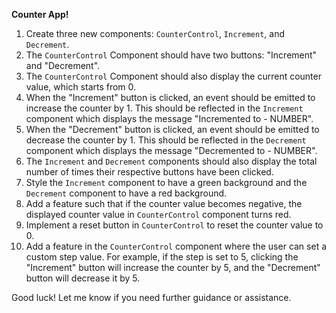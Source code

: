 **Counter App!**

1. Create three new components: `CounterControl`, `Increment`, and `Decrement`.  
2. The `CounterControl` Component should have two buttons: "Increment" and "Decrement".
3. The `CounterControl` Component should also display the current counter value, which starts from 0.
4. When the "Increment" button is clicked, an event should be emitted to increase the counter by 1. This should be reflected in the `Increment` component which displays the message "Incremented to - NUMBER".
5. When the "Decrement" button is clicked, an event should be emitted to decrease the counter by 1. This should be reflected in the `Decrement` component which displays the message "Decremented to - NUMBER".
6. The `Increment` and `Decrement` components should also display the total number of times their respective buttons have been clicked.
7. Style the `Increment` component to have a green background and the `Decrement` component to have a red background.
8. Add a feature such that if the counter value becomes negative, the displayed counter value in `CounterControl` component turns red.
9. Implement a reset button in `CounterControl` to reset the counter value to 0.
10. Add a feature in the `CounterControl` component where the user can set a custom step value. For example, if the step is set to 5, clicking the "Increment" button will increase the counter by 5, and the "Decrement" button will decrease it by 5.

Good luck! Let me know if you need further guidance or assistance.